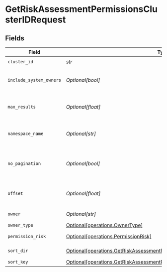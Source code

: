 # GetRiskAssessmentPermissionsClusterIDRequest


## Fields

| Field                                                                                                                                                            | Type                                                                                                                                                             | Required                                                                                                                                                         | Description                                                                                                                                                      |
| ---------------------------------------------------------------------------------------------------------------------------------------------------------------- | ---------------------------------------------------------------------------------------------------------------------------------------------------------------- | ---------------------------------------------------------------------------------------------------------------------------------------------------------------- | ---------------------------------------------------------------------------------------------------------------------------------------------------------------- |
| `cluster_id`                                                                                                                                                     | *str*                                                                                                                                                            | :heavy_check_mark:                                                                                                                                               | N/A                                                                                                                                                              |
| `include_system_owners`                                                                                                                                          | *Optional[bool]*                                                                                                                                                 | :heavy_minus_sign:                                                                                                                                               | include systems default owners                                                                                                                                   |
| `max_results`                                                                                                                                                    | *Optional[float]*                                                                                                                                                | :heavy_minus_sign:                                                                                                                                               | The number of entries to return (pagination)                                                                                                                     |
| `namespace_name`                                                                                                                                                 | *Optional[str]*                                                                                                                                                  | :heavy_minus_sign:                                                                                                                                               | the namespace name to filter by                                                                                                                                  |
| `no_pagination`                                                                                                                                                  | *Optional[bool]*                                                                                                                                                 | :heavy_minus_sign:                                                                                                                                               | When true, the pagination params will be ignored                                                                                                                 |
| `offset`                                                                                                                                                         | *Optional[float]*                                                                                                                                                | :heavy_minus_sign:                                                                                                                                               | Return entries from this offset (pagination)                                                                                                                     |
| `owner`                                                                                                                                                          | *Optional[str]*                                                                                                                                                  | :heavy_minus_sign:                                                                                                                                               | owner name                                                                                                                                                       |
| `owner_type`                                                                                                                                                     | [Optional[operations.OwnerType]](../../models/operations/ownertype.md)                                                                                           | :heavy_minus_sign:                                                                                                                                               | owner type                                                                                                                                                       |
| `permission_risk`                                                                                                                                                | [Optional[operations.PermissionRisk]](../../models/operations/permissionrisk.md)                                                                                 | :heavy_minus_sign:                                                                                                                                               | the risk to filter by                                                                                                                                            |
| `sort_dir`                                                                                                                                                       | [Optional[operations.GetRiskAssessmentPermissionsClusterIDQueryParamSortDir]](../../models/operations/getriskassessmentpermissionsclusteridqueryparamsortdir.md) | :heavy_minus_sign:                                                                                                                                               | sorting direction                                                                                                                                                |
| `sort_key`                                                                                                                                                       | [Optional[operations.GetRiskAssessmentPermissionsClusterIDQueryParamSortKey]](../../models/operations/getriskassessmentpermissionsclusteridqueryparamsortkey.md) | :heavy_minus_sign:                                                                                                                                               | sort key                                                                                                                                                         |